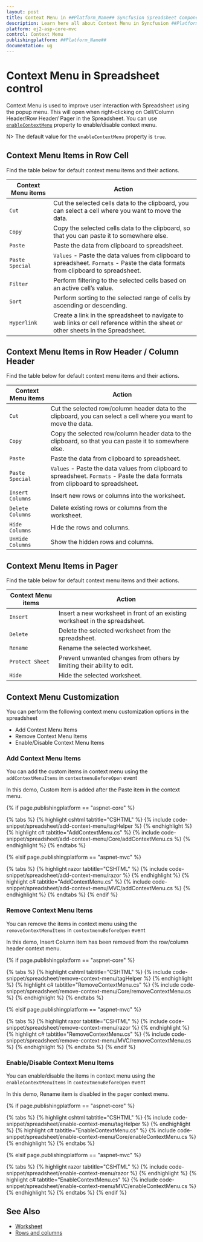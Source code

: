 ```yaml
---
layout: post
title: Context Menu in ##Platform_Name## Syncfusion Spreadsheet Component
description: Learn here all about Context Menu in Syncfusion ##Platform_Name## Spreadsheet component of Syncfusion Essential JS 2 and more.
platform: ej2-asp-core-mvc
control: Context Menu
publishingplatform: ##Platform_Name##
documentation: ug
---
```



# Context Menu in Spreadsheet control

Context Menu is used to improve user interaction with Spreadsheet using the popup menu. This will open when right-clicking on Cell/Column Header/Row Header/ Pager in the Spreadsheet. You can use [`enableContextMenu`](https://help.syncfusion.com/cr/aspnetcore-js2/Syncfusion.EJ2.Spreadsheet.Spreadsheet.html#Syncfusion_EJ2_Spreadsheet_Spreadsheet_EnableContextMenu) property to enable/disable context menu.

N> The default value for the `enableContextMenu` property is `true`.

## Context Menu Items in Row Cell

Find the table below for default context menu items and their actions.

| Context Menu items | Action |
|-------|---------|
| `Cut` | Cut the selected cells data to the clipboard, you can select a cell where you want to move the data. |
| `Copy` | Copy the selected cells data to the clipboard, so that you can paste it to somewhere else. |
| `Paste` | Paste the data from clipboard to spreadsheet. |
| `Paste Special` | `Values` - Paste the data values from clipboard to spreadsheet.  `Formats` - Paste the data formats from clipboard to spreadsheet. |
| `Filter` | Perform filtering to the selected cells based on an active cell’s value. |
| `Sort` | Perform sorting to the selected range of cells by ascending or descending. |
| `Hyperlink` | Create a link in the spreadsheet to navigate to web links or cell reference within the sheet or other sheets in the Spreadsheet. |

## Context Menu Items in Row Header / Column Header

Find the table below for default context menu items and their actions.

| Context Menu items | Action |
|-------|---------|
| `Cut` | Cut the selected row/column header data to the clipboard, you can select a cell where you want to move the data. |
| `Copy`| Copy the selected row/column header data to the clipboard, so that you can paste it to somewhere else. |
| `Paste` | Paste the data from clipboard to spreadsheet. |
| `Paste Special` | `Values` - Paste the data values from clipboard to spreadsheet. `Formats` - Paste the data formats from clipboard to spreadsheet. |
| `Insert Columns` | Insert new rows or columns into the worksheet. |
| `Delete Columns` | Delete existing rows or columns from the worksheet. |
| `Hide Columns` | Hide the rows and columns. |
| `UnHide Columns` | Show the hidden rows and columns. |

## Context Menu Items in Pager

Find the table below for default context menu items and their actions.

| Context Menu items | Action |
|-------|---------|
| `Insert` | Insert a new worksheet in front of an existing worksheet in the spreadsheet. |
| `Delete` | Delete the selected worksheet from the spreadsheet. |
| `Rename` | Rename the selected worksheet. |
| `Protect Sheet` | Prevent unwanted changes from others by limiting their ability to edit. |
| `Hide` |Hide the selected worksheet. |

## Context Menu Customization

You can perform the following context menu customization options in the spreadsheet

* Add Context Menu Items
* Remove Context Menu Items
* Enable/Disable Context Menu Items

### Add Context Menu Items

You can add the custom items in context menu using the `addContextMenuItems` in `contextmenuBeforeOpen` event

In this demo, Custom Item is added after the Paste item in the context menu.

{% if page.publishingplatform == "aspnet-core" %}

{% tabs %}
{% highlight cshtml tabtitle="CSHTML" %}
{% include code-snippet/spreadsheet/add-context-menu/tagHelper %}
{% endhighlight %}
{% highlight c# tabtitle="AddContextMenu.cs" %}
{% include code-snippet/spreadsheet/add-context-menu/Core/addContextMenu.cs %}
{% endhighlight %}
{% endtabs %}

{% elsif page.publishingplatform == "aspnet-mvc" %}

{% tabs %}
{% highlight razor tabtitle="CSHTML" %}
{% include code-snippet/spreadsheet/add-context-menu/razor %}
{% endhighlight %}
{% highlight c# tabtitle="AddContextMenu.cs" %}
{% include code-snippet/spreadsheet/add-context-menu/MVC/addContextMenu.cs %}
{% endhighlight %}
{% endtabs %}
{% endif %}



### Remove Context Menu Items

You can remove the items in context menu using the `removeContextMenuItems` in `contextmenuBeforeOpen` event

In this demo, Insert Column item has been removed from the row/column header context menu.

{% if page.publishingplatform == "aspnet-core" %}

{% tabs %}
{% highlight cshtml tabtitle="CSHTML" %}
{% include code-snippet/spreadsheet/remove-context-menu/tagHelper %}
{% endhighlight %}
{% highlight c# tabtitle="RemoveContextMenu.cs" %}
{% include code-snippet/spreadsheet/remove-context-menu/Core/removeContextMenu.cs %}
{% endhighlight %}
{% endtabs %}

{% elsif page.publishingplatform == "aspnet-mvc" %}

{% tabs %}
{% highlight razor tabtitle="CSHTML" %}
{% include code-snippet/spreadsheet/remove-context-menu/razor %}
{% endhighlight %}
{% highlight c# tabtitle="RemoveContextMenu.cs" %}
{% include code-snippet/spreadsheet/remove-context-menu/MVC/removeContextMenu.cs %}
{% endhighlight %}
{% endtabs %}
{% endif %}



### Enable/Disable Context Menu Items

You can enable/disable the items in context menu using the `enableContextMenuItems` in `contextmenuBeforeOpen` event

In this demo, Rename item is disabled in the pager context menu.

{% if page.publishingplatform == "aspnet-core" %}

{% tabs %}
{% highlight cshtml tabtitle="CSHTML" %}
{% include code-snippet/spreadsheet/enable-context-menu/tagHelper %}
{% endhighlight %}
{% highlight c# tabtitle="EnableContextMenu.cs" %}
{% include code-snippet/spreadsheet/enable-context-menu/Core/enableContextMenu.cs %}
{% endhighlight %}
{% endtabs %}

{% elsif page.publishingplatform == "aspnet-mvc" %}

{% tabs %}
{% highlight razor tabtitle="CSHTML" %}
{% include code-snippet/spreadsheet/enable-context-menu/razor %}
{% endhighlight %}
{% highlight c# tabtitle="EnableContextMenu.cs" %}
{% include code-snippet/spreadsheet/enable-context-menu/MVC/enableContextMenu.cs %}
{% endhighlight %}
{% endtabs %}
{% endif %}



## See Also

* [Worksheet](./worksheet)
* [Rows and columns](./rows-and-columns)

